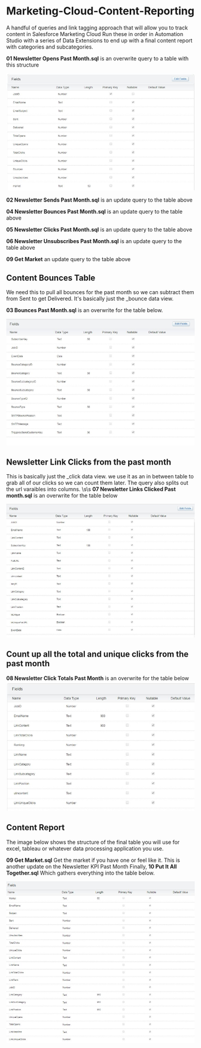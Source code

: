 # Marketing-Cloud-Content-Reporting
A handful of queries and link tagging approach that will allow you to track content in Salesforce Marketing Cloud
Run these in order in Automation Studio with a series of Data Extensions to end up with a final content report with categories and subcategories.

**01 Newsletter Opens Past Month.sql** is an overwrite query to a table with this structure

![First Table](tables/Newsletter%20KPI%20Past%20month.JPG)

**02 Newsletter Sends Past Month.sql** is an update query to the table above

**04 Newsletter Bounces Past Month.sql** is an update query to the table above

**05 Newsletter Clicks Past Month.sql** is an update query to the table above

**06 Newsletter Unsubscribes Past Month.sql** is an update query to the table above

**09 Get Market** an update query to the table above

## Content Bounces Table
We need this to pull all bounces for the past month so we can subtract them from Sent to get Delivered. It's basically just the _bounce data view.

**03 Bounces Past Month.sql** is an overwrite for the table below.

![Second Table](tables/ContentBounces.JPG)

## Newsletter Link Clicks from the past month
This is basically just the _click data view. we use it as an in between table to grab all of our clicks so we can count them later. 
The query also splits out the url varaibles into columns. \s\s
**07 Newsletter Links Clicked Past month.sql** is an overwrite for the table below

![Third Table](tables/NewsletterLinksClickedPastMonth.JPG)

## Count up all the total and unique clicks from the past month
**08 Newsletter Click Totals Past Month** is an overwrite for the table below
![Newsletter Click Totals Past Month](tables/NewsletterClickTotalsPastMonth.JPG)


## Content Report
The image below shows the structure of the final table you will use for excel, tableau or whatever data processing application you use.

**09 Get Market.sql** Get the market if you have one or feel like it. This is another update on the Newsletter KPI Past Month
Finally, **10 Put It All Together.sql** Which gathers everything into the table below.

![Content Report Final Table](tables/ContentReport.JPG)